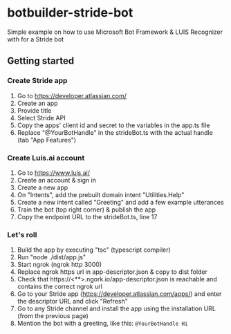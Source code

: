 # botbuilder-stride-bot
Simple example on how to use Microsoft Bot Framework &amp; LUIS Recognizer with for a Stride bot

## Getting started

### Create Stride app

1. Go to https://developer.atlassian.com/
2. Create an app
3. Provide title
4. Select Stride API
5. Copy the apps' client id and secret to the variables in the app.ts file
6. Replace "@YourBotHandle" in the strideBot.ts with the actual handle (tab "App Features")

### Create Luis.ai account

1. Go to https://www.luis.ai/
2. Create an account & sign in
3. Create a new app
4. On "Intents", add the prebuilt domain intent "Utilities.Help"
5. Create a new intent called "Greeting" and add a few example utterances 
6. Train the bot (top right corner) & publish the app
7. Copy the endpoint URL to the strideBot.ts, line 17

### Let's roll

1. Build the app by executing "tsc" (typescript compiler)
2. Run "node ./dist/app.js"
3. Start ngrok (ngrok http 3000)
4. Replace ngrok https url in app-descriptor.json & copy to dist folder
5. Check that https://<**>.ngork.io/app-descriptor.json is reachable and contains the correct ngrok url
6. Go to your Stride app (https://developer.atlassian.com/apps/) and enter the descriptor URL and click "Refresh"
7. Go to any Stride channel and install the app using the installation URL (from the previous page)
8. Mention the bot with a greeting, like this:
   ```@YourBotHandle Hi```